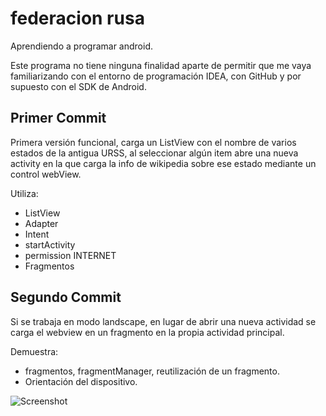federacion rusa
===============

Aprendiendo a programar android.

Este programa no tiene ninguna finalidad aparte de permitir que me vaya familiarizando con el 
entorno de programación IDEA, con GitHub y por supuesto con el SDK de Android.

Primer Commit
---

Primera versión funcional, carga un ListView con el nombre de varios estados de la antigua URSS, 
al seleccionar algún item abre una nueva activity en la que carga la info de wikipedia sobre ese estado 
mediante un control webView.

Utiliza:
* ListView
* Adapter
* Intent
* startActivity
* permission INTERNET
* Fragmentos

Segundo Commit
---

Si se trabaja en modo landscape, en lugar de abrir una nueva actividad se carga el webview en un fragmento en
la propia actividad principal.

Demuestra:
* fragmentos, fragmentManager, reutilización de un fragmento.
* Orientación del dispositivo.

![Screenshot](https://www.dropbox.com/s/hj8417e4hlp05qg/2013-11-25%2017.17.57.png)

